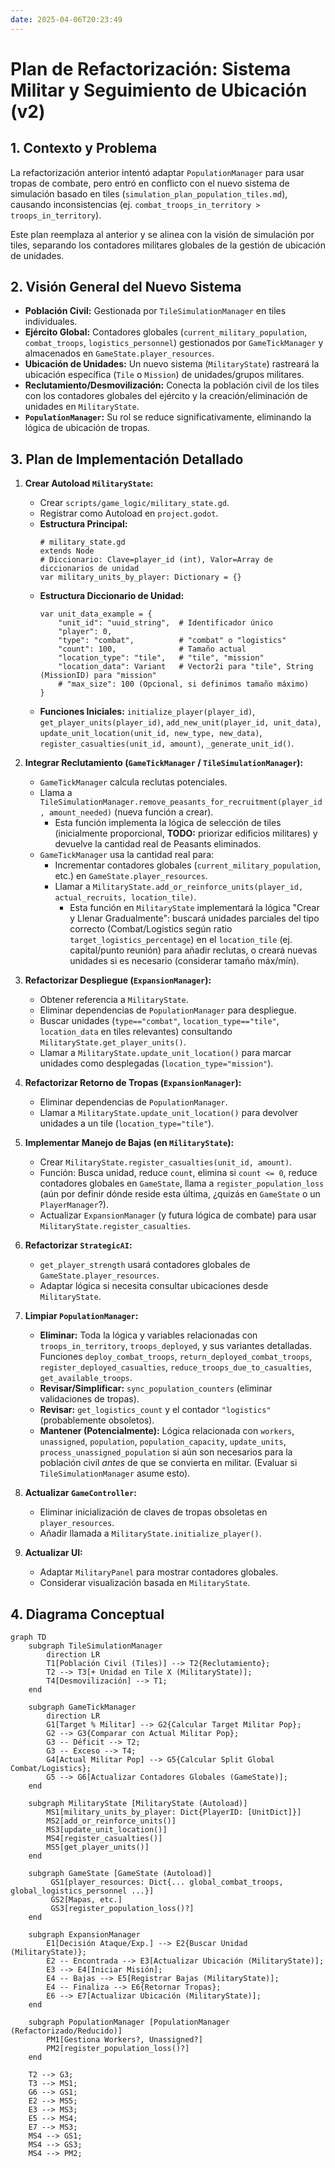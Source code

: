 ```yaml
---
date: 2025-04-06T20:23:49
---
```

# Plan de Refactorización: Sistema Militar y Seguimiento de Ubicación (v2)

## 1. Contexto y Problema

La refactorización anterior intentó adaptar `PopulationManager` para usar tropas de combate, pero entró en conflicto con el nuevo sistema de simulación basado en tiles (`simulation_plan_population_tiles.md`), causando inconsistencias (ej. `combat_troops_in_territory > troops_in_territory`).

Este plan reemplaza al anterior y se alinea con la visión de simulación por tiles, separando los contadores militares globales de la gestión de ubicación de unidades.

## 2. Visión General del Nuevo Sistema

*   **Población Civil:** Gestionada por `TileSimulationManager` en tiles individuales.
*   **Ejército Global:** Contadores globales (`current_military_population`, `combat_troops`, `logistics_personnel`) gestionados por `GameTickManager` y almacenados en `GameState.player_resources`.
*   **Ubicación de Unidades:** Un nuevo sistema (`MilitaryState`) rastreará la ubicación específica (`Tile` o `Mission`) de unidades/grupos militares.
*   **Reclutamiento/Desmovilización:** Conecta la población civil de los tiles con los contadores globales del ejército y la creación/eliminación de unidades en `MilitaryState`.
*   **`PopulationManager`:** Su rol se reduce significativamente, eliminando la lógica de ubicación de tropas.

## 3. Plan de Implementación Detallado

1.  **Crear Autoload `MilitaryState`:**
    *   Crear `scripts/game_logic/military_state.gd`.
    *   Registrar como Autoload en `project.godot`.
    *   **Estructura Principal:**
        ```gdscript
        # military_state.gd
        extends Node
        # Diccionario: Clave=player_id (int), Valor=Array de diccionarios de unidad
        var military_units_by_player: Dictionary = {}
        ```
    *   **Estructura Diccionario de Unidad:**
        ```gdscript
        var unit_data_example = {
            "unit_id": "uuid_string",  # Identificador único
            "player": 0,
            "type": "combat",          # "combat" o "logistics"
            "count": 100,              # Tamaño actual
            "location_type": "tile",   # "tile", "mission"
            "location_data": Variant   # Vector2i para "tile", String (MissionID) para "mission"
            # "max_size": 100 (Opcional, si definimos tamaño máximo)
        }
        ```
    *   **Funciones Iniciales:** `initialize_player(player_id)`, `get_player_units(player_id)`, `add_new_unit(player_id, unit_data)`, `update_unit_location(unit_id, new_type, new_data)`, `register_casualties(unit_id, amount)`, `_generate_unit_id()`.

2.  **Integrar Reclutamiento (`GameTickManager` / `TileSimulationManager`):**
    *   `GameTickManager` calcula reclutas potenciales.
    *   Llama a `TileSimulationManager.remove_peasants_for_recruitment(player_id, amount_needed)` (nueva función a crear).
        *   Esta función implementa la lógica de selección de tiles (inicialmente proporcional, **TODO:** priorizar edificios militares) y devuelve la cantidad real de Peasants eliminados.
    *   `GameTickManager` usa la cantidad real para:
        *   Incrementar contadores globales (`current_military_population`, etc.) en `GameState.player_resources`.
        *   Llamar a `MilitaryState.add_or_reinforce_units(player_id, actual_recruits, location_tile)`.
            *   Esta función en `MilitaryState` implementará la lógica "Crear y Llenar Gradualmente": buscará unidades parciales del tipo correcto (Combat/Logistics según ratio `target_logistics_percentage`) en el `location_tile` (ej. capital/punto reunión) para añadir reclutas, o creará nuevas unidades si es necesario (considerar tamaño máx/mín).

3.  **Refactorizar Despliegue (`ExpansionManager`):**
    *   Obtener referencia a `MilitaryState`.
    *   Eliminar dependencias de `PopulationManager` para despliegue.
    *   Buscar unidades (`type=="combat"`, `location_type=="tile"`, `location_data` en tiles relevantes) consultando `MilitaryState.get_player_units()`.
    *   Llamar a `MilitaryState.update_unit_location()` para marcar unidades como desplegadas (`location_type="mission"`).

4.  **Refactorizar Retorno de Tropas (`ExpansionManager`):**
    *   Eliminar dependencias de `PopulationManager`.
    *   Llamar a `MilitaryState.update_unit_location()` para devolver unidades a un tile (`location_type="tile"`).

5.  **Implementar Manejo de Bajas (en `MilitaryState`):**
    *   Crear `MilitaryState.register_casualties(unit_id, amount)`.
    *   Función: Busca unidad, reduce `count`, elimina si `count <= 0`, reduce contadores globales en `GameState`, llama a `register_population_loss` (aún por definir dónde reside esta última, ¿quizás en `GameState` o un `PlayerManager`?).
    *   Actualizar `ExpansionManager` (y futura lógica de combate) para usar `MilitaryState.register_casualties`.

6.  **Refactorizar `StrategicAI`:**
    *   `get_player_strength` usará contadores globales de `GameState.player_resources`.
    *   Adaptar lógica si necesita consultar ubicaciones desde `MilitaryState`.

7.  **Limpiar `PopulationManager`:**
    *   **Eliminar:** Toda la lógica y variables relacionadas con `troops_in_territory`, `troops_deployed`, y sus variantes detalladas. Funciones `deploy_combat_troops`, `return_deployed_combat_troops`, `register_deployed_casualties`, `reduce_troops_due_to_casualties`, `get_available_troops`.
    *   **Revisar/Simplificar:** `sync_population_counters` (eliminar validaciones de tropas).
    *   **Revisar:** `get_logistics_count` y el contador `"logistics"` (probablemente obsoletos).
    *   **Mantener (Potencialmente):** Lógica relacionada con `workers`, `unassigned`, `population`, `population_capacity`, `update_units`, `process_unassigned_population` si aún son necesarios para la población civil *antes* de que se convierta en militar. (Evaluar si `TileSimulationManager` asume esto).

8.  **Actualizar `GameController`:**
    *   Eliminar inicialización de claves de tropas obsoletas en `player_resources`.
    *   Añadir llamada a `MilitaryState.initialize_player()`.

9.  **Actualizar UI:**
    *   Adaptar `MilitaryPanel` para mostrar contadores globales.
    *   Considerar visualización basada en `MilitaryState`.

## 4. Diagrama Conceptual

```mermaid
graph TD
    subgraph TileSimulationManager
        direction LR
        T1[Población Civil (Tiles)] --> T2{Reclutamiento};
        T2 --> T3[+ Unidad en Tile X (MilitaryState)];
        T4[Desmovilización] --> T1;
    end

    subgraph GameTickManager
        direction LR
        G1[Target % Militar] --> G2{Calcular Target Militar Pop};
        G2 --> G3{Comparar con Actual Militar Pop};
        G3 -- Déficit --> T2;
        G3 -- Exceso --> T4;
        G4[Actual Militar Pop] --> G5{Calcular Split Global Combat/Logistics};
        G5 --> G6[Actualizar Contadores Globales (GameState)];
    end
    
    subgraph MilitaryState [MilitaryState (Autoload)]
        MS1[military_units_by_player: Dict{PlayerID: [UnitDict]}]
        MS2[add_or_reinforce_units()]
        MS3[update_unit_location()]
        MS4[register_casualties()]
        MS5[get_player_units()]
    end

    subgraph GameState [GameState (Autoload)]
         GS1[player_resources: Dict{... global_combat_troops, global_logistics_personnel ...}]
         GS2[Mapas, etc.]
         GS3[register_population_loss()?]
    end

    subgraph ExpansionManager
        E1[Decisión Ataque/Exp.] --> E2{Buscar Unidad (MilitaryState)};
        E2 -- Encontrada --> E3[Actualizar Ubicación (MilitaryState)];
        E3 --> E4[Iniciar Misión];
        E4 -- Bajas --> E5[Registrar Bajas (MilitaryState)];
        E4 -- Finaliza --> E6{Retornar Tropas};
        E6 --> E7[Actualizar Ubicación (MilitaryState)];
    end
    
    subgraph PopulationManager [PopulationManager (Refactorizado/Reducido)]
        PM1[Gestiona Workers?, Unassigned?]
        PM2[register_population_loss()?]
    end

    T2 --> G3; 
    T3 --> MS1;
    G6 --> GS1;
    E2 --> MS5;
    E3 --> MS3;
    E5 --> MS4;
    E7 --> MS3;
    MS4 --> GS1;
    MS4 --> GS3; 
    MS4 --> PM2;